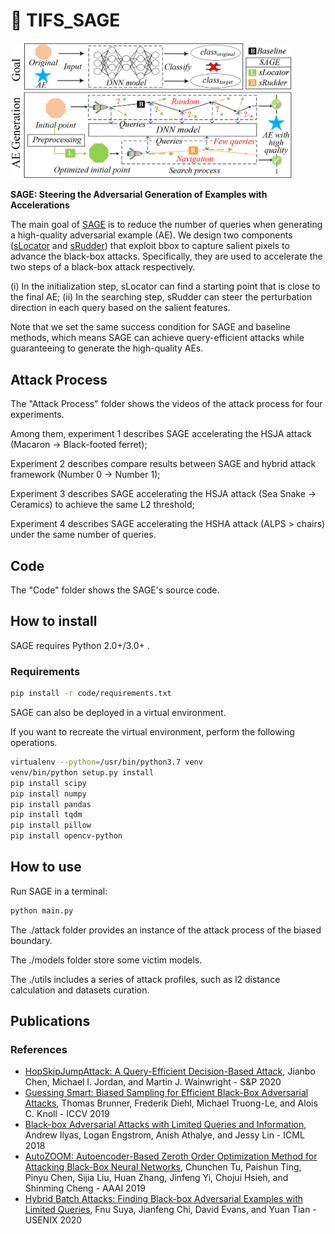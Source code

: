 # 🧙‍ TIFS_SAGE
<img src="./overview.png" alt="Logo" width="450"/>

**SAGE: Steering the Adversarial Generation of Examples with Accelerations**

The main goal of <u>SAGE</u> is to reduce the number of queries when generating a high-quality adversarial example (AE). We design two components (<u>sLocator</u> and <u>sRudder</u>) that exploit bbox to capture salient pixels to advance the black-box attacks. Specifically, they are used to accelerate the two steps of a black-box attack respectively.

(i)  In the initialization step, sLocator can find a starting point that is close to the final AE; 
(ii) In the searching step, sRudder can steer the perturbation direction in each query based on the salient features. 

Note that we set the same success condition for SAGE and baseline methods, which means SAGE can achieve query-efficient attacks while guaranteeing to generate the high-quality AEs. 

## Attack Process

The "Attack Process" folder shows the videos of the attack process for four experiments. 

Among them, experiment 1 describes SAGE accelerating the HSJA attack (Macaron -> Black-footed ferret); 

Experiment 2 describes compare results between SAGE and hybrid attack framework (Number 0 -> Number 1); 

Experiment 3 describes SAGE accelerating the HSJA attack (Sea Snake -> Ceramics) to achieve the same L2 threshold; 

Experiment 4 describes SAGE accelerating the HSHA attack (ALPS > chairs) under the same number of queries.

## Code

The "Code" folder shows the SAGE's source code.

## How to install

SAGE requires Python 2.0+/3.0+ .

### Requirements

```bash
pip install -r code/requirements.txt
```

SAGE can also be deployed in a virtual environment.

If you want to recreate the virtual environment, perform the following operations.

```bash
virtualenv --python=/usr/bin/python3.7 venv
venv/bin/python setup.py install
pip install scipy
pip install numpy
pip install pandas
pip install tqdm
pip install pillow
pip install opencv-python
```

## How to use

Run SAGE in a terminal:
```bash
python main.py
```

The ./attack folder provides an instance of the attack process of the biased boundary.

The ./models folder store some victim models. 

The ./utils includes a series of attack profiles, such as l2 distance calculation and datasets curation. 

## Publications

### References
- [HopSkipJumpAttack: A Query-Efficient Decision-Based Attack](https://ieeexplore.ieee.org/stamp/stamp.jsp?tp=&arnumber=9152788), Jianbo Chen, Michael I. Jordan, and Martin J. Wainwright - S&P 2020
- [Guessing Smart: Biased Sampling for Efficient Black-Box Adversarial Attacks](https://ieeexplore.ieee.org/document/9008375), Thomas Brunner, Frederik Diehl, Michael Truong-Le, and Alois C. Knoll - ICCV 2019
- [Black-box Adversarial Attacks with Limited Queries and Information](http://proceedings.mlr.press/v80/ilyas18a.html), Andrew Ilyas, Logan Engstrom, Anish Athalye, and Jessy Lin - ICML 2018
- [AutoZOOM: Autoencoder-Based Zeroth Order Optimization Method for Attacking Black-Box Neural Networks](https://ojs.aaai.org//index.php/AAAI/article/view/3852), Chunchen Tu, Paishun Ting, Pinyu Chen, Sijia Liu, Huan Zhang, Jinfeng Yi, Chojui Hsieh, and Shinming Cheng - AAAI 2019
- [Hybrid Batch Attacks: Finding Black-box Adversarial Examples with Limited Queries](https://www.usenix.org/conference/usenixsecurity20/presentation/suya), Fnu Suya, Jianfeng Chi, David Evans, and Yuan Tian - USENIX 2020